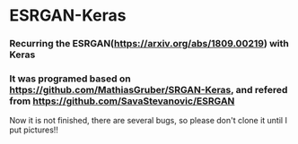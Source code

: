 # ESRGAN-Keras
### Recurring the ESRGAN(https://arxiv.org/abs/1809.00219) with Keras

### It was programed based on https://github.com/MathiasGruber/SRGAN-Keras, and refered from https://github.com/SavaStevanovic/ESRGAN

Now it is not finished, there are several bugs, so please don't clone it until I put pictures!!
